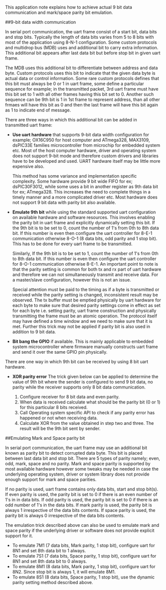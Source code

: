 This application note explains how to achieve actual 9 bit data communication and mark/space parity bit emulation.

##9-bit data width communication

In serial port communication, the uart frame consist of a start bit, data bits and stop bits. Typically the length of data bits varies from 5 to 8 bits with most of the application using 8-N-1 configuration. Some custom protocols and multidrop bus (MDB) uses and additional bit to carry extra information. This additional bit appears after last data bit but before stop bit in given uart frame.

The MDB uses this additional bit to differentiate between address and data byte. Custom protocols uses this bit to indicate that the given data byte is actual data or control information. Some rare custom protocols defines that this bit must always be 0 or 1 in uart frame, some define a particular sequence for example; in the transmitted packet, 3rd uart frame must have this bit set to 1 with all other frames having this bit set to 0. Another such sequence can be 9th bit is 1 in 1st frame to represent address, than all other frmaes will have this bit as 0 and then the last frame will have this bit again as 1 to indicate end of message.

There are three ways in which this additional bit can be added in transmitted uart frame:

- **Use uart hardware** that supports 9-bit data width configuration for example; OX16C950 for host computer and ATmega328, MAX3109, dsPIC33E families microcontroller from microchip for embedded system etc. Most of the host computer hardware, driver and operating system does not support 9-bit mode and therefore custom drivers and libraries have to be developed and used. UART hardware itself may be little more expensive also.

  This method has some variance and implementation specific complexity. Some hardware provide 9 bit wide FIFO for ex; dsPIC30F3012, while some uses a bit in another register as 9th data bit for ex; ATmega328. This increases the need to complete things in a timely manner and a more complicated driver etc. Most hardware does not support 9 bit data with parity bit also available.

- **Emulate 9th bit** while using the standard supported uart configuration on available hardware and software resources. This involves enabling the parity bit in uart frame and explicitly dynamically setting this bit. If the 9th bit is to be set to 0, count the number of 1's from 0th to 8th data bit. If this number is even then configure the uart controller for 8-E-1 communication otherwise 8-O-1 (8 data bits, odd parity and 1 stop bit). This has to be done for every uart frame to be transmitted.
  
  Similarly, If the 9th bit is to be set to 1, count the number of 1's from 0th to 8th data bit. If this number is even then configure the uart controller for 8-O-1 communication otherwise 8-E-1. An important point to note is that the parity setting is common for both tx and rx part of uart hardware and therefore we can not simultaneously transmit and receive data. For a master/slave configuration, however this is not an issue.
  
  Special attention must be paid to the timing as if a byte is transmitted or received while the parity setting is changed, inconsistent result may be observed. The tx buffer must be emptied physically  by uart hardware for each byte to make sure that desired parity settings come in effect as set for each byte i.e. setting parity, uart frame construction and physically transmitting the frame must be an atomic operation. The protocol itself may have defined a time window and we need to make sure that it is met. Further this trick may not be applied if parity bit is also used in addition to 9 bit data.
  
- **Bit bang the GPIO** if available. This is mainly applicable to embedded system microcontroller where firmware manually constructs uart frame and send it over the same GPIO pin physically.

There are one way in which 9th bit can be received by using 8 bit uart hardware. 

- **XOR parity error** The trick given below can be applied to determine the value of 9th bit where the sender is configured to send 9 bit data, no parity while the receiver supports only 8 bit data communication.

  1. Configure receiver for 8 bit data and even parity.
  2. When data is received calculate what should be the parity bit (0 or 1) for this particular 8 bits received.
  3. Call Operating system specific API to check if any parity error has happened or not when receiving data.
  4. Calculate XOR from the value obtained in step two and three. The result will be the 9th bit sent by sender.

##Emulating Mark and Space parity bit

In serial port communication, the uart frame may use an additional bit known as parity bit to detect corrupted data byte. This bit is placed between last data bit and stop bit. There are 5 types of parity namely; even, odd, mark, space and no parity. Mark and space parity is supported by most available hardware however some tweaks may be needed in case the underlying operating system, driver or system library does not provide enough support for mark and space parities.

If no parity is used, uart frame contains only data bits, start and stop bit(s). If even parity is used, the parity bit is set to 0 if there is an even number of 1's in in data bits. If odd parity is used, the parity bit is set to 0 if there is an odd number of 1's in the data bits. If mark parity is used, the parity bit is always 1 irrespective of the data bits contents. If space parity is used, the parity bit is always 0 irrespective of the data bits contents.

The emulation trick described above can also be used to emulate mark and space parity if the underlying driver or software does not provide explicit support for it.

- To emulate 7M1 (7 data bits, Mark parity, 1 stop bit), configure uart for 8N1 and set 8th data bit to 1 always.
- To emulate 7S1 (7 data bits, Space parity, 1 stop bit), configure uart for 8N1 and set 8th data bit to 0 always.
- To emulate 8M1 (8 data bits, Mark parity, 1 stop bit), configure uart for 8N2. Since stop bit is always 1, it will emulate 8M1.
- To emulate 8S1 (8 data bits, Space parity, 1 stop bit), use the dynamic parity setting method described above.

